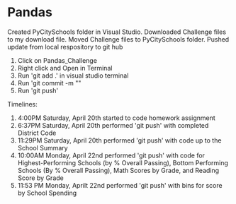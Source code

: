 # Pandas
Created PyCitySchools folder in Visual Studio.
Downloaded Challenge files to my download file. 
Moved Challenge files to PyCitySchools folder.
Pushed update from local respository to git hub
  1) Click on Pandas_Challenge
  2) Right click and Open in Terminal
  3) Run 'git add .' in visual studio terminal
  4) Run 'git commit -m "<message>"
  5) Run 'git push'

Timelines:
1) 4:00PM Saturday, April 20th started to code homework assignment
2) 6:37PM Saturday, April 20th performed 'git push' with completed District Code
3) 11:29PM Saturday, April 20th performed 'git push' with code up to the School Summary
4) 10:00AM Monday, April 22nd performed 'git push' with code for Highest-Performing Schools (by % Overall Passing), Bottom Performing Schools (By % Overall Passing), Math Scores by Grade, and Reading Score by Grade
5) 11:53 PM Monday, Aprilt 22nd performed 'git push' with bins for score by School Spending
